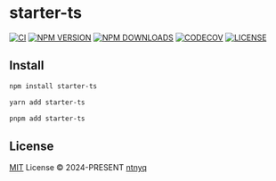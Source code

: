 # starter-ts

[![CI](https://github.com/ntnyq/starter-ts/workflows/CI/badge.svg)](https://github.com/ntnyq/starter-ts/actions)
[![NPM VERSION](https://img.shields.io/npm/v/starter-ts.svg)](https://www.npmjs.com/package/starter-ts)
[![NPM DOWNLOADS](https://img.shields.io/npm/dy/starter-ts.svg)](https://www.npmjs.com/package/starter-ts)
[![CODECOV](https://codecov.io/github/ntnyq/starter-ts/branch/main/graph/badge.svg)](https://codecov.io/github/ntnyq/starter-ts)
[![LICENSE](https://img.shields.io/github/license/ntnyq/starter-ts.svg)](https://github.com/ntnyq/starter-ts/blob/main/LICENSE)

## Install

```bash
npm install starter-ts
```

```bash
yarn add starter-ts
```

```bash
pnpm add starter-ts
```

## License

[MIT](./LICENSE) License © 2024-PRESENT [ntnyq](https://github.com/ntnyq)
